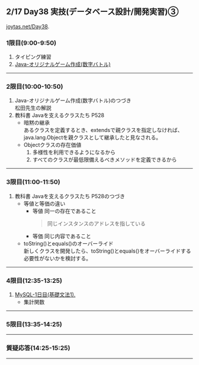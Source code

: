 ## 2/17 Day38 実技(データベース設計/開発実習)③
[joytas.net/Day38](https://joytas.net/%e8%a8%93%e7%b7%b4/day38).
### 1限目(9:00-9:50)
1. タイピング練習
1. [Java-オリジナルゲーム作成(数字バトル)](https://joytas.net/programming/java-%e3%82%aa%e3%83%aa%e3%82%b8%e3%83%8a%e3%83%ab%e3%82%b2%e3%83%bc%e3%83%a0-%e6%95%b0%e5%ad%97%e3%83%90%e3%83%88%e3%83%ab)
---
### 2限目(10:00-10:50)
1. Java-オリジナルゲーム作成(数字バトル)のつづき  
	松田先生の解説
1. 教科書 Javaを支えるクラスたち P528
	- 暗黙の継承  
あるクラスを定義するとき、extendsで親クラスを指定しなければ、java.lang.Objectを親クラスとして継承したと見なされる。
	- Objectクラスの存在価値
		1. 多様性を利用できるようになるから
		1. すべてのクラスが最低限備えるべきメソッドを定義できるから
---
### 3限目(11:00-11:50)
1. 教科書 Javaを支えるクラスたち P528のつづき
	- 等値と等価の違い
		- 等値 同一の存在であること
			> 同じインスタンスのアドレスを指している
		- 等価 同じ内容であること
	- toString()とequals()のオーバーライド  
	新しくクラスを開発したら、toString()とequals()をオーバーライドする必要性がないかを検討する。
---
### 4限目(12:35-13:25)
1. [MySQL-1日目(基礎文法1).](https://joytas.net/programming/mysql/mysql01)
	- 集計関数
---
### 5限目(13:35-14:25)
---
### 質疑応答(14:25-15:25)
---

